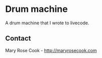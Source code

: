 # Drum machine

A drum machine that I wrote to livecode.

## Contact

Mary Rose Cook - http://maryrosecook.com

